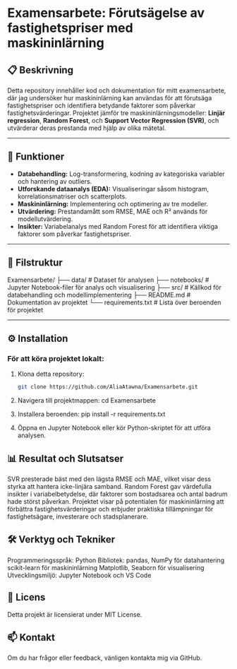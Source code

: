 # Examensarbete: Förutsägelse av fastighetspriser med maskininlärning

## 📋 Beskrivning
Detta repository innehåller kod och dokumentation för mitt examensarbete, där jag undersöker hur maskininlärning kan användas för att förutsäga fastighetspriser och identifiera betydande faktorer som påverkar fastighetsvärderingar. Projektet jämför tre maskininlärningsmodeller: **Linjär regression**, **Random Forest**, och **Support Vector Regression (SVR)**, och utvärderar deras prestanda med hjälp av olika mätetal.

---

## 🚀 Funktioner
- **Databehandling:** Log-transformering, kodning av kategoriska variabler och hantering av outliers.
- **Utforskande dataanalys (EDA):** Visualiseringar såsom histogram, korrelationsmatriser och scatterplots.
- **Maskininlärning:** Implementering och optimering av tre modeller.
- **Utvärdering:** Prestandamått som RMSE, MAE och R² används för modellutvärdering.
- **Insikter:** Variabelanalys med Random Forest för att identifiera viktiga faktorer som påverkar fastighetspriser.

---

## 📂 Filstruktur
Examensarbete/ ├── data/ # Dataset för analysen ├── notebooks/ # Jupyter Notebook-filer för analys och visualisering ├── src/ # Källkod för databehandling och modellimplementering ├── README.md # Dokumentation av projektet └── requirements.txt # Lista över beroenden för projektet

---

## ⚙️ Installation

### För att köra projektet lokalt:
1. Klona detta repository:
   ```bash
   git clone https://github.com/AliaAtawna/Examensarbete.git

2. Navigera till projektmappen:
cd Examensarbete

3. Installera beroenden:
pip install -r requirements.txt

4. Öppna en Jupyter Notebook eller kör Python-skriptet för att utföra analysen.

## 📊 Resultat och Slutsatser
SVR presterade bäst med den lägsta RMSE och MAE, vilket visar dess styrka att hantera icke-linjära samband.
Random Forest gav värdefulla insikter i variabelbetydelse, där faktorer som bostadsarea och antal badrum hade störst påverkan.
Projektet visar på potentialen för maskininlärning att förbättra fastighetsvärderingar och erbjuder praktiska tillämpningar för fastighetsägare, investerare och stadsplanerare.

## 🛠 Verktyg och Tekniker
Programmeringsspråk: Python
Bibliotek:
pandas, NumPy för datahantering
scikit-learn för maskininlärning
Matplotlib, Seaborn för visualisering
Utvecklingsmiljö: Jupyter Notebook och VS Code

## 📌 Licens
Detta projekt är licensierat under MIT License.

## 📫 Kontakt
Om du har frågor eller feedback, vänligen kontakta mig via GitHub.
